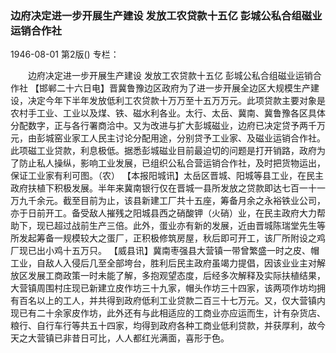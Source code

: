 ### 边府决定进一步开展生产建设  发放工农贷款十五亿  彭城公私合组磁业运销合作社

1946-08-01
第2版()
专栏：

　　边府决定进一步开展生产建设
    发放工农贷款十五亿
    彭城公私合组磁业运销合作社
    【邯郸二十六日电】晋冀鲁豫边区政府为了进一步开展全边区大规模生产建设，决定今年下半年发放低利工农贷款十万万至十五万万元。此项贷款主要对象是农村手工业、工业以及煤、铁、磁水利各业。太行、太岳、冀南、冀鲁豫各区具体分配数字，正与各行署商洽中。又为改进与扩大彭城磁业，边府已决定贷予两千万元，由彭城窑业家工人民主讨论分配用途，分别贷予工业家、及磁业运销合作社。此项磁工业贷款，利息极低。据悉彭城磁业目前最迫切的问题是打开销路，政府为了防止私人操纵，影响工业发展，已组织公私合营运销合作社，及时把货物运出，保证工业家有利可图。（农）
    【本报阳城讯】太岳区晋城、阳城等县工业，在民主政府扶植下积极发展。半年来冀南银行仅在晋城一县所发放之贷款即达七百一十一万九千余元。截至目前为止，该县新建工厂共十五座，筹备月余之永裕铁业公司，亦于日前开工。备受敌人摧残之阳城县西之硝酸钾（火硝）业，在民主政府大力帮助下，现已超过战前生产三倍。此外，蛋业亦有新的发展，近由晋城陈瑞堂先生等所发起筹备一规模较大之蛋厂，正积极修筑房屋，秋后即可开工，该厂所附设之鸡厂现已出小鸡十五万只。
    【威县讯】冀南枣强县大营镇一带曾繁盛一时之皮、帽工业，自敌人入侵后几至全部垮台，胜利后民主政府虽竭力提倡，因该业业主对解放区发展工商政策一时未能了解，多抱观望态度，后经多次解释及实际扶植结果，大营镇周围村庄现已新建立皮作坊三十九家，帽头作坊三十四家，该两项作坊均拥有百名以上的工人，并共得到政府低利工业贷款二百三十七万元。又，仅大营镇内现已有二十余家皮作坊，此外还有与此相适应的工商业亦应运而生，计有杂货店、粮行、自行车行等共五十四家，均得到政府各种工商业低利贷款，并获厚利，故今天之大营镇已非昔日可比，人人都红光满面，喜形于色。
